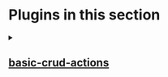 # Plugins in this section

<details>

<summary>

## [basic-crud-actions](basic-crud-actions)

</summary>

<details>

<summary>

#### Flows

</summary>

* [Create a content](basic-crud-actions/src/main/resources/slimsgate.xml#L9)
* [Fetch some content](basic-crud-actions/src/main/resources/slimsgate.xml#L26)
* [Delete a content](basic-crud-actions/src/main/resources/slimsgate.xml#L69)
* [Update some content](basic-crud-actions/src/main/resources/slimsgate.xml#L120)

</details>

<details>

<summary>

#### Slimsgate API Services demonstrated

</summary>

* Using Dao\<SomeClass\> to modify records (in this case, Content) 
  * [Creating Content](basic-crud-actions/src/main/java/com/genohm/slims/custom/beans/CreateAContent.java#L63)
  * [Deleting Content](basic-crud-actions/src/main/java/com/genohm/slims/custom/beans/DeleteSomeContent.java#L113)
  * [Updating Content](basic-crud-actions/src/main/java/com/genohm/slims/custom/beans/UpdateSomeContent.java#L71)
* Converting Display Values to PK's in Foreign key fields with [ConvertRecordsService](basic-crud-actions/src/main/java/com/genohm/slims/custom/beans/CreateAContent.java#L60)
* Getting database table names with [DaoConstants](basic-crud-actions/src/main/java/com/genohm/slims/custom/beans/CreateAContent.java#L60)
* Fetching Maps<> that include custom fields
  * [ContentRecordQueries](basic-crud-actions/src/main/java/com/genohm/slims/custom/beans/FetchSomeContent.java#L87) 
  * [ContentTypeRecordQueries](basic-crud-actions/src/main/java/com/genohm/slims/custom/beans/FetchSomeContent.java#L82)
* Fetching custom Class objects without custom fields
  * [ContentQueries](basic-crud-actions/src/main/java/com/genohm/slims/custom/beans/FetchSomeContent.java#L107) 
  * [ContentTypeQueries](basic-crud-actions/src/main/java/com/genohm/slims/custom/beans/FetchSomeContent.java#L103)
* Using Meta classes for default field names 
  * [ContentMeta](basic-crud-actions/src/main/java/com/genohm/slims/custom/beans/FetchSomeContent.java#L88) 
  * [ContentTypeMeta](basic-crud-actions/src/main/java/com/genohm/slims/custom/beans/FetchSomeContent.java#L89)
* Building complex fetches with [FetchRequest](basic-crud-actions/src/main/java/com/genohm/slims/custom/beans/DeleteSomeContent.java#L91)
* Throwing errors for users with [SlimsGateErrorException](basic-crud-actions/src/main/java/com/genohm/slims/custom/beans/DeleteSomeContent.java#L115)
* Accessing inputs on step forms with [SlimsFlowInitParam](basic-crud-actions/src/main/java/com/genohm/slims/custom/beans/DeleteSomeContent.java#L73)
* Using *StringUtil* to assist with casting Objects
  * [Casting to Integer](basic-crud-actions/src/main/java/com/genohm/slims/custom/beans/DeleteSomeContent.java#L77)
  * [Casting to String](basic-crud-actions/src/main/java/com/genohm/slims/custom/beans/DeleteSomeContent.java#L111)
  * [Casting to Long[]](basic-crud-actions/src/main/java/com/genohm/slims/custom/beans/UpdateSomeContent.java#L60)
* Accessing checked-off records with *SLIMS_SELECT_SAMPLES*
  * [Slimsgate.xml configuration to require items be checked off](basic-crud-actions/src/main/resources/slimsgate.xml#L128)
  * [Accessing the pk's of checked-off items in your code](basic-crud-actions/src/main/java/com/genohm/slims/custom/beans/UpdateSomeContent.java#L60)

</details>
</details>